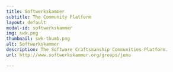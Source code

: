 ```yaml
---
title: Softwerkskammer
subtitle: The Community Platform
layout: default
modal-id: softwerkskammer
img: swk.png
thumbnail: swk-thumb.png
alt: Softwerkskammer
description: The Software Craftsmanship Communities Platform.
url: http://www.softwerkskammer.org/groups/jena

---
```

